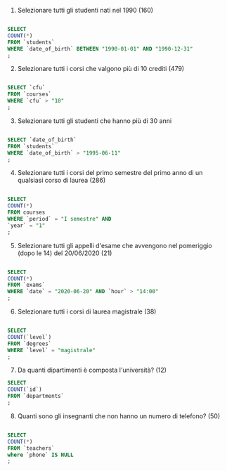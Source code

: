 1. Selezionare tutti gli studenti nati nel 1990 (160)

```SQL

SELECT
COUNT(*)
FROM `students`
WHERE `date_of_birth` BETWEEN "1990-01-01" AND "1990-12-31"
;

```

2. Selezionare tutti i corsi che valgono più di 10 crediti (479)

```SQL

SELECT `cfu`
FROM `courses`
WHERE `cfu` > "10"
;

```

3. Selezionare tutti gli studenti che hanno più di 30 anni

```SQL

SELECT `date_of_birth`
FROM `students`
WHERE `date_of_birth` > "1995-06-11"
;

```

4. Selezionare tutti i corsi del primo semestre del primo anno di
   un qualsiasi corso di laurea (286)

```SQL

SELECT
COUNT(*)
FROM courses
WHERE `period` = "I semestre" AND
`year` = "1"
;


```

5. Selezionare tutti gli appelli d'esame che avvengono nel pomeriggio (dopo le 14) del 20/06/2020 (21)

```SQL

SELECT
COUNT(*)
FROM `exams`
WHERE `date` = "2020-06-20" AND `hour` > "14:00"
;

```

6. Selezionare tutti i corsi di laurea magistrale (38)

```SQL

SELECT
COUNT(`level`)
FROM `degrees`
WHERE `level` = "magistrale"
;

```

7. Da quanti dipartimenti è composta l'università? (12)

```SQL
SELECT
COUNT(`id`)
FROM `departments`
;

```

8. Quanti sono gli insegnanti che non hanno un numero di telefono? (50)

```SQL

SELECT
COUNT(*)
FROM `teachers`
where `phone` IS NULL
;

```

